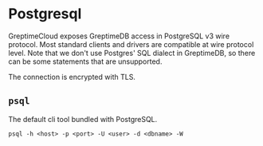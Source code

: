 # Postgresql

GreptimeCloud exposes GreptimeDB access in PostgreSQL v3 wire protocol. Most
standard clients and drivers are compatible at wire protocol level. Note that we
don't use Postgres' SQL dialect in GreptimeDB, so there can be some statements
that are unsupported.

The connection is encrypted with TLS.

## `psql`

The default cli tool bundled with PostgreSQL.

```
psql -h <host> -p <port> -U <user> -d <dbname> -W
```
